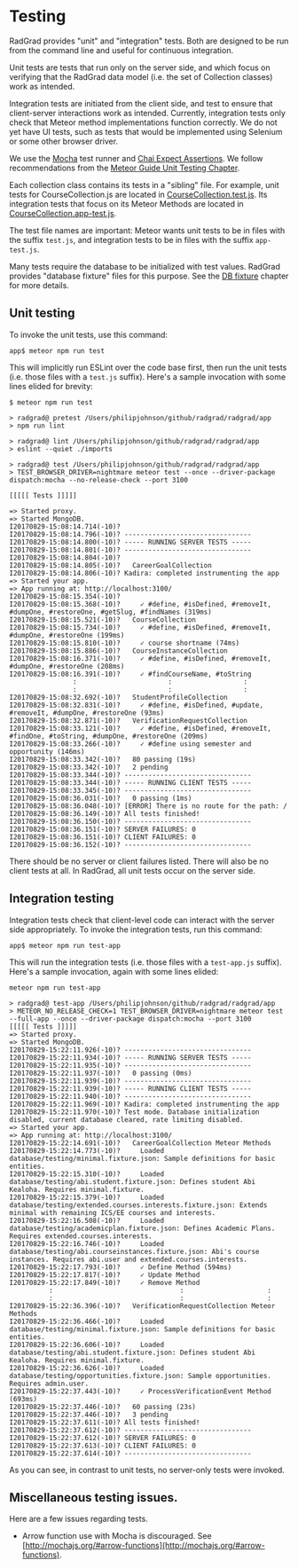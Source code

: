 # Testing

RadGrad provides "unit" and "integration" tests. Both are designed to be run from the command line and useful for continuous integration. 

Unit tests are tests that run only on the server side, and which focus on verifying that the RadGrad data model (i.e. the set of Collection classes) work as intended.
  
Integration tests are initiated from the client side, and test to ensure that client-server interactions work as intended. Currently, integration tests only check that Meteor method implementations function correctly. We do not yet have UI tests, such as tests that would be implemented using Selenium or some other browser driver. 

We use the [Mocha](https://mochajs.org/) test runner and  [Chai Expect Assertions](http://chaijs.com/guide/styles/#expect). We follow recommendations from the [Meteor Guide Unit Testing Chapter](http://guide.meteor.com/testing.html#unit-testing). 

Each collection class contains its tests in a "sibling" file. For example, unit tests for CourseCollection.js are located in [CourseCollection.test.js](https://github.com/radgrad/radgrad/blob/master/app/imports/api/course/CourseCollection.test.js). Its integration tests that focus on its Meteor Methods are located in [CourseCollection.app-test.js](https://github.com/radgrad/radgrad/blob/master/app/imports/api/course/CourseInstanceCollection.methods.app-test.js). 

The test file names are important: Meteor wants unit tests to be in files with the suffix `test.js`, and integration tests to be in files with the suffix `app-test.js`. 

Many tests require the database to be initialized with test values.  RadGrad provides "database fixture" files for this purpose. See the [DB fixture](./database-fixtures.md) chapter for more details.

## Unit testing

To invoke the unit tests, use this command:

```
app$ meteor npm run test
```

This will implicitly run ESLint over the code base first, then run the unit tests (i.e. those files with a `test.js` suffix). Here's a sample invocation with some lines elided for brevity:


```
$ meteor npm run test

> radgrad@ pretest /Users/philipjohnson/github/radgrad/radgrad/app
> npm run lint

> radgrad@ lint /Users/philipjohnson/github/radgrad/radgrad/app
> eslint --quiet ./imports

> radgrad@ test /Users/philipjohnson/github/radgrad/radgrad/app
> TEST_BROWSER_DRIVER=nightmare meteor test --once --driver-package dispatch:mocha --no-release-check --port 3100

[[[[[ Tests ]]]]]                             

=> Started proxy.                             
=> Started MongoDB.                           
I20170829-15:08:14.714(-10)?                  
I20170829-15:08:14.796(-10)? --------------------------------
I20170829-15:08:14.800(-10)? ----- RUNNING SERVER TESTS -----
I20170829-15:08:14.801(-10)? --------------------------------
I20170829-15:08:14.804(-10)? 
I20170829-15:08:14.805(-10)?   CareerGoalCollection
I20170829-15:08:14.806(-10)? Kadira: completed instrumenting the app
=> Started your app.
=> App running at: http://localhost:3100/
I20170829-15:08:15.354(-10)? 
I20170829-15:08:15.368(-10)?     ✓ #define, #isDefined, #removeIt, #dumpOne, #restoreOne, #getSlug, #findNames (319ms)
I20170829-15:08:15.521(-10)?   CourseCollection
I20170829-15:08:15.734(-10)?     ✓ #define, #isDefined, #removeIt, #dumpOne, #restoreOne (199ms)
I20170829-15:08:15.810(-10)?     ✓ course shortname (74ms)
I20170829-15:08:15.886(-10)?   CourseInstanceCollection
I20170829-15:08:16.371(-10)?     ✓ #define, #isDefined, #removeIt, #dumpOne, #restoreOne (208ms)
I20170829-15:08:16.391(-10)?     ✓ #findCourseName, #toString
                :                       :                  :
                :                       :                  :
I20170829-15:08:32.692(-10)?   StudentProfileCollection
I20170829-15:08:32.831(-10)?     ✓ #define, #isDefined, #update, #removeIt, #dumpOne, #restoreOne (93ms)
I20170829-15:08:32.871(-10)?   VerificationRequestCollection
I20170829-15:08:33.121(-10)?     ✓ #define, #isDefined, #removeIt, #findOne, #toString, #dumpOne, #restoreOne (209ms)
I20170829-15:08:33.266(-10)?     ✓ #define using semester and opportunity (146ms)
I20170829-15:08:33.342(-10)?   80 passing (19s)
I20170829-15:08:33.342(-10)?   2 pending
I20170829-15:08:33.344(-10)? --------------------------------
I20170829-15:08:33.344(-10)? ----- RUNNING CLIENT TESTS -----
I20170829-15:08:33.345(-10)? --------------------------------
I20170829-15:08:36.031(-10)?   0 passing (1ms)
I20170829-15:08:36.048(-10)? [ERROR] There is no route for the path: /
I20170829-15:08:36.149(-10)? All tests finished!
I20170829-15:08:36.150(-10)? --------------------------------
I20170829-15:08:36.151(-10)? SERVER FAILURES: 0
I20170829-15:08:36.151(-10)? CLIENT FAILURES: 0
I20170829-15:08:36.152(-10)? --------------------------------
```

There should be no server or client failures listed. There will also be no client tests at all. In RadGrad, all unit tests occur on the server side.

## Integration testing

Integration tests check that client-level code can interact with the server side appropriately.  To invoke the integration tests, run this command:

```
app$ meteor npm run test-app
```

This will run the integration tests (i.e. those files with a `test-app.js` suffix). Here's a sample invocation, again with some lines elided:

```
meteor npm run test-app

> radgrad@ test-app /Users/philipjohnson/github/radgrad/radgrad/app
> METEOR_NO_RELEASE_CHECK=1 TEST_BROWSER_DRIVER=nightmare meteor test --full-app --once --driver-package dispatch:mocha --port 3100
[[[[[ Tests ]]]]]                             
=> Started proxy.                             
=> Started MongoDB.                           
I20170829-15:22:11.926(-10)? --------------------------------
I20170829-15:22:11.934(-10)? ----- RUNNING SERVER TESTS -----
I20170829-15:22:11.935(-10)? --------------------------------
I20170829-15:22:11.937(-10)?   0 passing (0ms)
I20170829-15:22:11.939(-10)? --------------------------------
I20170829-15:22:11.939(-10)? ----- RUNNING CLIENT TESTS -----
I20170829-15:22:11.940(-10)? --------------------------------
I20170829-15:22:11.969(-10)? Kadira: completed instrumenting the app
I20170829-15:22:11.970(-10)? Test mode. Database initialization disabled, current database cleared, rate limiting disabled.
=> Started your app.
=> App running at: http://localhost:3100/
I20170829-15:22:14.691(-10)?   CareerGoalCollection Meteor Methods 
I20170829-15:22:14.773(-10)?     Loaded database/testing/minimal.fixture.json: Sample definitions for basic entities.
I20170829-15:22:15.310(-10)?     Loaded database/testing/abi.student.fixture.json: Defines student Abi Kealoha. Requires minimal.fixture.
I20170829-15:22:15.379(-10)?     Loaded database/testing/extended.courses.interests.fixture.json: Extends minimal with remaining ICS/EE courses and interests.
I20170829-15:22:16.508(-10)?     Loaded database/testing/academicplan.fixture.json: Defines Academic Plans. Requires extended.courses.interests.
I20170829-15:22:16.746(-10)?     Loaded database/testing/abi.courseinstances.fixture.json: Abi's course instances. Requires abi.user and extended.courses.interests.
I20170829-15:22:17.793(-10)?     ✓ Define Method (594ms)
I20170829-15:22:17.817(-10)?     ✓ Update Method
I20170829-15:22:17.849(-10)?     ✓ Remove Method
          :                                :                     :
          :                                :                     :
I20170829-15:22:36.396(-10)?   VerificationRequestCollection Meteor Methods 
I20170829-15:22:36.466(-10)?     Loaded database/testing/minimal.fixture.json: Sample definitions for basic entities.
I20170829-15:22:36.606(-10)?     Loaded database/testing/abi.student.fixture.json: Defines student Abi Kealoha. Requires minimal.fixture.
I20170829-15:22:36.626(-10)?     Loaded database/testing/opportunities.fixture.json: Sample opportunities. Requires admin.user.
I20170829-15:22:37.443(-10)?     ✓ ProcessVerificationEvent Method (693ms)
I20170829-15:22:37.446(-10)?   60 passing (23s)
I20170829-15:22:37.446(-10)?   3 pending
I20170829-15:22:37.611(-10)? All tests finished!
I20170829-15:22:37.612(-10)? --------------------------------
I20170829-15:22:37.612(-10)? SERVER FAILURES: 0
I20170829-15:22:37.613(-10)? CLIENT FAILURES: 0
I20170829-15:22:37.614(-10)? --------------------------------
```

As you can see, in contrast to unit tests, no server-only tests were invoked. 

 
## Miscellaneous testing issues.

Here are a few issues regarding tests.

* Arrow function use with Mocha is discouraged. See [http://mochajs.org/#arrow-functions](http://mochajs.org/#arrow-functions).

 
